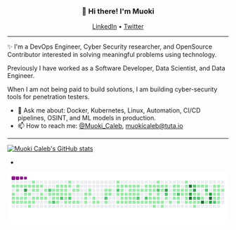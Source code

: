 <h3 align="center">👋 Hi there! I'm Muoki</h3>
<p align="center">
  <a href="https://www.linkedin.com/in/muokicaleb/">LinkedIn</a> •
  <a href="https://twitter.com/muoki_caleb">Twitter</a>
</p>


--- 
✨ I'm a DevOps Engineer, Cyber Security researcher, and OpenSource Contributor interested in solving meaningful problems using technology.  

Previously I have worked as a Software Developer, Data Scientist, and Data Engineer.

When I am not being paid to build solutions, I am building cyber-security tools for penetration testers.


- 💬 Ask me about: Docker, Kubernetes, Linux, Automation, CI/CD pipelines, OSINT, and ML models in production.
- 📫 How to reach me: [@Muoki_Caleb](https://twitter.com/Muoki_Caleb), [muokicaleb@tuta.io](muokicaleb@tuta.io)

---

[![Muoki Caleb's GitHub stats](https://github-readme-stats.vercel.app/api?username=muokicaleb&theme=nord&count_private=true&show_icons=true)](https://github.com/muokicaleb)


-
![snake gif](https://github.com/muokicaleb/muokicaleb/blob/main/github-contribution-grid-snake.gif)